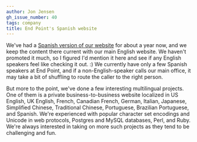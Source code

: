 ```yaml
---
author: Jon Jensen
gh_issue_number: 40
tags: company
title: End Point's Spanish website
---
```


We've had a [Spanish version of our website](http://es.endpoint.com/) for about a year now, and we keep the content there current with our main English website. We haven't promoted it much, so I figured I'd mention it here and see if any English speakers feel like checking it out. :) We currently have only a few Spanish speakers at End Point, and if a non-English-speaker calls our main office, it may take a bit of shuffling to route the caller to the right person.

But more to the point, we've done a few interesting multilingual projects. One of them is a private business-to-business website localized in US English, UK English, French, Canadian French, German, Italian, Japanese, Simplified Chinese, Traditional Chinese, Portuguese, Brazilian Portuguese, and Spanish. We're experienced with popular character set encodings and Unicode in web protocols, Postgres and MySQL databases, Perl, and Ruby. We're always interested in taking on more such projects as they tend to be challenging and fun.

